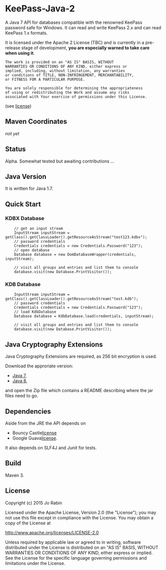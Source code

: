 # KeePass-Java-2

A Java 7 API for databases compatible with the renowned KeePass password
safe for Windows. It can read and write KeePass 2.x and can read KeePass 1.x formats.

It is licensed under the Apache 2 License (TBC) and is currently in a pre-release
stage of development, **you are especially warned to take care when using it**.

    The work is provided on an "AS IS" BASIS, WITHOUT
    WARRANTIES OR CONDITIONS OF ANY KIND, either express or
    implied, including, without limitation, any warranties
    or conditions of TITLE, NON-INFRINGEMENT, MERCHANTABILITY,
    or FITNESS FOR A PARTICULAR PURPOSE.

    You are solely responsible for determining the appropriateness
    of using or redistributing the Work and assume any risks
    associated with Your exercise of permissions under this License.

 (see [license](#license))

## Maven Coordinates
_not yet_
## Status
Alpha. Somewhat tested but awaiting contributions ...
## Java Version

It is written for Java 1.7.

## Quick Start

### KDBX Database

        // get an input stream
        InputStream inputStream = getClass().getClassLoader().getResourceAsStream("test123.kdbx");
        // password credentials
        Credentials credentials = new Credentials.Password("123");
        // open database
        Database database = new DomDatabaseWrapper(credentials, inputStream);

        // visit all groups and entries and list them to console
        database.visit(new Database.PrintVisitor());

### KDB Database

        InputStream inputStream = getClass().getClassLoader().getResourceAsStream("test.kdb");
        // password credentials
        Credentials credentials = new Credentials.Password("123");
        // load KdbDatabase
        Database database = KdbDatabase.load(credentials, inputStream);

        // visit all groups and entries and list them to console
        database.visit(new Database.PrintVisitor());


## Java Cryptography Extensions

Java Cryptography Extensions are required, as 256 bit encryption is used.

Download the approriate version:
- [Java 7](http://www.oracle.com/technetwork/java/javase/downloads/jce-7-download-432124.html),
- [Java 8](http://www.oracle.com/technetwork/java/javase/downloads/jce8-download-2133166.html),

and open the Zip file which contains a README describing where the jar files
need to go.

## Dependencies

Aside from the JRE the API depends on

- Bouncy Castle[license](https://www.bouncycastle.org/licence.html)
- Google Guava[license](https://github.com/google/guava/blob/master/COPYING).

It also depends on SLF4J and Junit for tests.

## Build

Maven 3.



## License <a name="license"/>

Copyright (c) 2015 Jo Rabin

Licensed under the Apache License, Version 2.0 (the "License");
you may not use this file except in compliance with the License.
You may obtain a copy of the License at

http://www.apache.org/licenses/LICENSE-2.0

Unless required by applicable law or agreed to in writing, software
distributed under the License is distributed on an "AS IS" BASIS,
WITHOUT WARRANTIES OR CONDITIONS OF ANY KIND, either express or implied.
See the License for the specific language governing permissions and
limitations under the License.